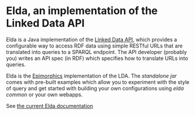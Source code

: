 <h1>Elda, an implementation of the Linked Data API</h1>

<p>
	Elda is a Java implementation of the 
	<a href="http://code.google.com/p/linked-data-api/" rel="nofollow">Linked Data API</a>,
	which provides a configurable way to access RDF data using simple 
	RESTful URLs that are translated into queries to a SPARQL endpoint. 
	The API developer (probably you) writes an API spec (in RDF) which 
	specifies how to translate URLs into queries. 
</p>

<p>
	Elda is the 
	<a href="http://www.epimorphics.com/web/">Epimorphics</a> implementation of the LDA. The <i>standalone jar</i>
	comes with pre-built examples which allow you to experiment with the style 
	of query and get started with building your own configurations using
	<i>elda common</i> or your own webapps.
</p>

<p>
	See <a href="epimorphics.github.io/elda/current/">
		the current Elda documentation
	</a>
</p>

